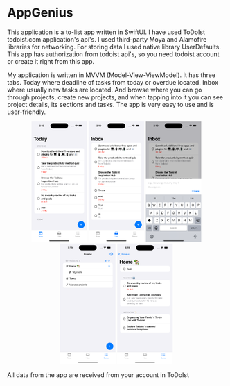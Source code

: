 # AppGenius

This application is a to-list app written in SwiftUI. I have used ToDoIst todoist.com application's api's. I used third-party Moya and Alamofire libraries for networking. For storing data I used native library UserDefaults. This app has authorization from todoist api's, so you need todoist account or create it right from this app.

My application is written in MVVM (Model-View-ViewModel). It has three tabs. Today where deadline of tasks from today or overdue located. Inbox where usually new tasks are located. And browse where you can go through projects, create new projects, and when tapping into it you can see project details, its sections and tasks. The app is very easy to use and is user-friendly.

<p align="center">
  <img src="https://github.com/berd1evv/AppGenius/blob/master/AppGenius/AppGenius/Photos/today.png?raw=true" width="128"/>
  <img src="https://github.com/berd1evv/AppGenius/blob/master/AppGenius/AppGenius/Photos/inbox.png?raw=true" width="128"/>
  <img src="https://github.com/berd1evv/AppGenius/blob/master/AppGenius/AppGenius/Photos/create.png?raw=true" width="128"/>
  <img src="https://github.com/berd1evv/AppGenius/blob/master/AppGenius/AppGenius/Photos/browse.png?raw=true" width="128"/>
  <img src="https://github.com/berd1evv/AppGenius/blob/master/AppGenius/AppGenius/Photos/project_detail.png?raw=true" width="128"/>
</p>

All data from the app are received from your account in ToDoIst
